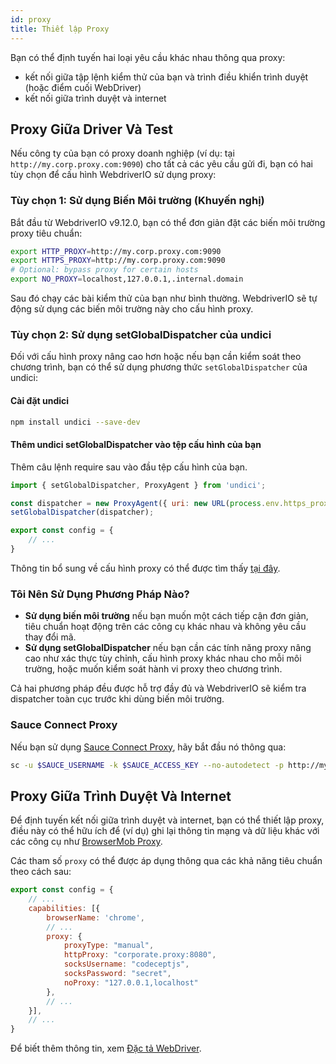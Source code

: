 ```yaml
---
id: proxy
title: Thiết lập Proxy
---
```


Bạn có thể định tuyến hai loại yêu cầu khác nhau thông qua proxy:

- kết nối giữa tập lệnh kiểm thử của bạn và trình điều khiển trình duyệt (hoặc điểm cuối WebDriver)
- kết nối giữa trình duyệt và internet

## Proxy Giữa Driver Và Test

Nếu công ty của bạn có proxy doanh nghiệp (ví dụ: tại `http://my.corp.proxy.com:9090`) cho tất cả các yêu cầu gửi đi, bạn có hai tùy chọn để cấu hình WebdriverIO sử dụng proxy:

### Tùy chọn 1: Sử dụng Biến Môi trường (Khuyến nghị)

Bắt đầu từ WebdriverIO v9.12.0, bạn có thể đơn giản đặt các biến môi trường proxy tiêu chuẩn:

```bash
export HTTP_PROXY=http://my.corp.proxy.com:9090
export HTTPS_PROXY=http://my.corp.proxy.com:9090
# Optional: bypass proxy for certain hosts
export NO_PROXY=localhost,127.0.0.1,.internal.domain
```

Sau đó chạy các bài kiểm thử của bạn như bình thường. WebdriverIO sẽ tự động sử dụng các biến môi trường này cho cấu hình proxy.

### Tùy chọn 2: Sử dụng setGlobalDispatcher của undici

Đối với cấu hình proxy nâng cao hơn hoặc nếu bạn cần kiểm soát theo chương trình, bạn có thể sử dụng phương thức `setGlobalDispatcher` của undici:

#### Cài đặt undici

```bash npm2yarn
npm install undici --save-dev
```

#### Thêm undici setGlobalDispatcher vào tệp cấu hình của bạn

Thêm câu lệnh require sau vào đầu tệp cấu hình của bạn.

```js title="wdio.conf.js"
import { setGlobalDispatcher, ProxyAgent } from 'undici';

const dispatcher = new ProxyAgent({ uri: new URL(process.env.https_proxy || 'http://my.corp.proxy.com:9090').toString() });
setGlobalDispatcher(dispatcher);

export const config = {
    // ...
}
```

Thông tin bổ sung về cấu hình proxy có thể được tìm thấy [tại đây](https://github.com/nodejs/undici/blob/main/docs/docs/api/ProxyAgent.md).

### Tôi Nên Sử Dụng Phương Pháp Nào?

- **Sử dụng biến môi trường** nếu bạn muốn một cách tiếp cận đơn giản, tiêu chuẩn hoạt động trên các công cụ khác nhau và không yêu cầu thay đổi mã.
- **Sử dụng setGlobalDispatcher** nếu bạn cần các tính năng proxy nâng cao như xác thực tùy chỉnh, cấu hình proxy khác nhau cho mỗi môi trường, hoặc muốn kiểm soát hành vi proxy theo chương trình.

Cả hai phương pháp đều được hỗ trợ đầy đủ và WebdriverIO sẽ kiểm tra dispatcher toàn cục trước khi dùng biến môi trường.

### Sauce Connect Proxy

Nếu bạn sử dụng [Sauce Connect Proxy](https://docs.saucelabs.com/secure-connections/sauce-connect-5), hãy bắt đầu nó thông qua:

```sh
sc -u $SAUCE_USERNAME -k $SAUCE_ACCESS_KEY --no-autodetect -p http://my.corp.proxy.com:9090
```

## Proxy Giữa Trình Duyệt Và Internet

Để định tuyến kết nối giữa trình duyệt và internet, bạn có thể thiết lập proxy, điều này có thể hữu ích để (ví dụ) ghi lại thông tin mạng và dữ liệu khác với các công cụ như [BrowserMob Proxy](https://github.com/lightbody/browsermob-proxy).

Các tham số `proxy` có thể được áp dụng thông qua các khả năng tiêu chuẩn theo cách sau:

```js title="wdio.conf.js"
export const config = {
    // ...
    capabilities: [{
        browserName: 'chrome',
        // ...
        proxy: {
            proxyType: "manual",
            httpProxy: "corporate.proxy:8080",
            socksUsername: "codeceptjs",
            socksPassword: "secret",
            noProxy: "127.0.0.1,localhost"
        },
        // ...
    }],
    // ...
}
```

Để biết thêm thông tin, xem [Đặc tả WebDriver](https://w3c.github.io/webdriver/#proxy).